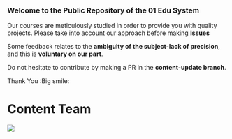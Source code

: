 ### Welcome to the Public Repository of the 01 Edu System

Our courses are meticulously studied in order to provide you with quality projects.
Please take into account our approach before making **Issues**

Some feedback relates to the **ambiguity of the subject**-**lack of precision**, and this is **voluntary on our part**.

Do not hesitate to contribute by making a PR in the **content-update branch**.

Thank You :Big smile:
# Content Team

![](https://www.01talent.com/wp-content/uploads/2021/10/01Talent-Vert-Blanc.png.webp)
